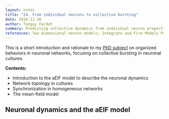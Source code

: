 ```yaml
---
layout: notes
title: "24. From individual neurons to collective bursting"
date: 2016-11-26
author: Tanguy Fardet
summary: Predicting collective dynamics from individual neuron properties.
references: Two dimensional neuron models; Integrate and Fire Models Part 1; Comparison Between Neuron Models; Homogeneous Network; Asynchronous Firing
---
```


This is a short introduction and rationale to my [PhD subject](http://www.msc.univ-paris-diderot.fr/spip.php?rubrique378&lang=fr) on organized behaviors in neuronal networks, focusing on collective bursting in neuronal cultures.

**Contents:**
  - Introduction to the aEIF model to describe the neuronal dynamics
  - Network topology in cultures
  - Synchronization in homogeneous networks
  - The mean-field model

## Neuronal dynamics and the aEIF model

